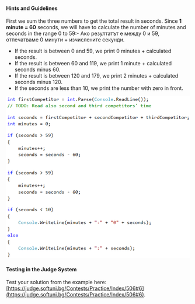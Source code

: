 #### Hints and Guidelines

First we sum the three numbers to get the total result in seconds. Since **1 minute = 60** seconds, we will have to calculate the number of minutes and seconds in the range 0 to 59:- Ако резултатът е между 0 и 59, отпечатваме 0 минути + изчислените секунди.
- If the result is between 0 and 59, we print 0 minutes + calculated seconds.
- If the result is between 60 and 119, we print 1 minute + calculated seconds minus 60.
- If the result is between 120 and 179, we print 2 minutes + calculated seconds minus 120.
- If the seconds are less than 10, we print the number with zero in front.

![](/assets/chapter-3-images/07.Sum-seconds-01.png)

#### Testing in the Judge System

Test your solution from the example here: [https://judge.softuni.bg/Contests/Practice/Index/506#6](https://judge.softuni.bg/Contests/Practice/Index/506#6).
